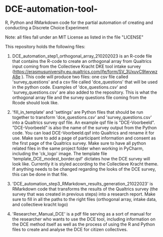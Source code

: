 # DCE-automation-tool-
R, Python and RMarkdown code for the partial automation of creating and conducting a Discrete Choice Experiment 

Note: all files fall under an MIT License as listed in the file "LICENSE" 

This repository holds the following files:

1. DCE_automation_step1_orthogonal_array_210202023  is an R-code file that contains the R-code to create an orthogonal array from Qualtrics input coming from the Collectieve Kracht DKE tool intake survey (https://erasmusuniversity.eu.qualtrics.com/jfe/form/SV_3UxuyC9IwywzA8e ). 
This code will produce two files: one csv file called 'survey_questions' and a csv file called 'dce_questions' that will be used in the python code. Examples of 'dce_questions.csv' and 'survey_questions.csv' are also added to the repository. This is what the orthogonal array file and the survey questions file coming from the Rcode should look like. 

2. 'fill_in_template'  and 'settings' are Python files that should be run together to transform 'dce_questions.csv' and 'survey_questions.csv' into a Qualtrics survey qsf file. An example qsf file is "DCE-Voorbeeld". "DCE-Voorbeeld" is also the name of the survey output from the Python code. You can load DCE-Voorbeeld.qsf into Qualtrics and rename it for use. Make sure to add a page of participant information and consent as the first page of the Qualtrics survey.
Make sure to have all python related files in the same project folder when working in PyCharm, including the 'ck_logo' image. The template file 'template_DCE_modest_border.qsf' dictates how the DCE survey will look like. Currently it is styled according to the Collectieve Kracht theme. If anything needs to be changed regarding the looks of the DCE survey, this can be done in that file. 

3. 'DCE_automation_step3_RMarkdown_results_generation_21022023' is RMarkdown code that transforms the results of the Qualtrics survey (the survey that was created in previous steps) into a research report. Make sure to fill in all the paths to the right files (orthogonal array, intake data, and collectieve kracht logo)

4. 'Researcher_Manual_DCE' is a pdf file serving as a sort of manual for the researcher who wants to use the DCE tool, including information on the DCE method itself as well as the process of using the R and Python files to create and analyse the DCE for citizen collectives. 
